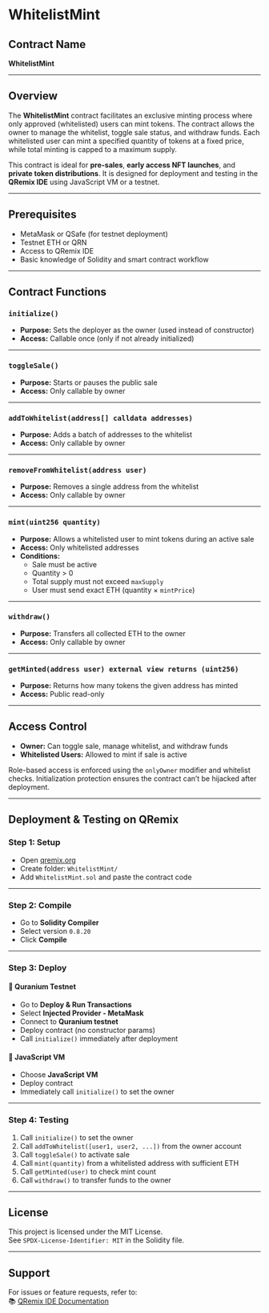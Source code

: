 # WhitelistMint

## Contract Name  
**WhitelistMint**

---

## Overview

The **WhitelistMint** contract facilitates an exclusive minting process where only approved (whitelisted) users can mint tokens. The contract allows the owner to manage the whitelist, toggle sale status, and withdraw funds. Each whitelisted user can mint a specified quantity of tokens at a fixed price, while total minting is capped to a maximum supply.

This contract is ideal for **pre-sales**, **early access NFT launches**, and **private token distributions**. It is designed for deployment and testing in the **QRemix IDE** using JavaScript VM or a testnet.

---

## Prerequisites

- MetaMask or QSafe (for testnet deployment)
- Testnet ETH or QRN
- Access to QRemix IDE
- Basic knowledge of Solidity and smart contract workflow

---

## Contract Functions

### `initialize()`
- **Purpose:** Sets the deployer as the owner (used instead of constructor)
- **Access:** Callable once (only if not already initialized)

---

### `toggleSale()`
- **Purpose:** Starts or pauses the public sale
- **Access:** Only callable by owner

---

### `addToWhitelist(address[] calldata addresses)`
- **Purpose:** Adds a batch of addresses to the whitelist
- **Access:** Only callable by owner

---

### `removeFromWhitelist(address user)`
- **Purpose:** Removes a single address from the whitelist
- **Access:** Only callable by owner

---

### `mint(uint256 quantity)`
- **Purpose:** Allows a whitelisted user to mint tokens during an active sale
- **Access:** Only whitelisted addresses  
- **Conditions:**
  - Sale must be active  
  - Quantity > 0  
  - Total supply must not exceed `maxSupply`  
  - User must send exact ETH (quantity × `mintPrice`)

---

### `withdraw()`
- **Purpose:** Transfers all collected ETH to the owner
- **Access:** Only callable by owner

---

### `getMinted(address user) external view returns (uint256)`
- **Purpose:** Returns how many tokens the given address has minted
- **Access:** Public read-only

---

## Access Control

- **Owner:** Can toggle sale, manage whitelist, and withdraw funds  
- **Whitelisted Users:** Allowed to mint if sale is active  

Role-based access is enforced using the `onlyOwner` modifier and whitelist checks. Initialization protection ensures the contract can’t be hijacked after deployment.

---

## Deployment & Testing on QRemix

### Step 1: Setup
- Open [qremix.org](https://qremix.org)
- Create folder: `WhitelistMint/`
- Add `WhitelistMint.sol` and paste the contract code

---

### Step 2: Compile
- Go to **Solidity Compiler**
- Select version `0.8.20`
- Click **Compile**

---

### Step 3: Deploy

#### 🧪 Quranium Testnet
- Go to **Deploy & Run Transactions**
- Select **Injected Provider - MetaMask**
- Connect to **Quranium testnet**
- Deploy contract (no constructor params)
- Call `initialize()` immediately after deployment

#### 🧪 JavaScript VM
- Choose **JavaScript VM**
- Deploy contract
- Immediately call `initialize()` to set the owner

---

### Step 4: Testing
1. Call `initialize()` to set the owner
2. Call `addToWhitelist([user1, user2, ...])` from the owner account
3. Call `toggleSale()` to activate sale
4. Call `mint(quantity)` from a whitelisted address with sufficient ETH
5. Call `getMinted(user)` to check mint count
6. Call `withdraw()` to transfer funds to the owner

---

## License

This project is licensed under the MIT License.  
See `SPDX-License-Identifier: MIT` in the Solidity file.

---

## Support

For issues or feature requests, refer to:  
📚 [QRemix IDE Documentation](https://docs.qremix.org)
